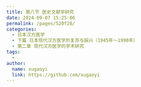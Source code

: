 ```yaml
---
title: 第八节 医史文献学研究
date: 2024-09-07 15:25:06
permalink: /pages/520f28/
categories:
  - 日本汉方医学
  - 下篇 日本现代汉方医学的复苏与振兴（1945年～1990年）
  - 第二章 现代汉方医学的学术研究
tags:
  - 
author: 
  name: xugaoyi
  link: https://github.com/xugaoyi
---
```

